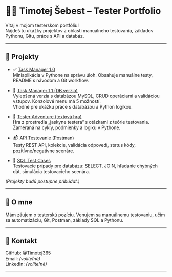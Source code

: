# 👨‍💻 Timotej Šebest – Tester Portfolio

Vitaj v mojom testerskom portfóliu!  
Nájdeš tu ukážky projektov z oblasti manuálneho testovania, základov Pythonu, Gitu, práce s API a databáz.

---

## 📂 Projekty

- ✅ [Task Manager 1.0](https://github.com/Timotej365/task-manager)  
  Miniaplikácia v Pythone na správu úloh. Obsahuje manuálne testy, README s návodom a Git workflow.

- 🚀 [Task Manager 1.1 (DB verzia)](https://github.com/Timotej365/TASK-MANAGER-1.1)  
  Vylepšená verzia s databázou MySQL, CRUD operáciami a validáciou vstupov. Konzolové menu má 5 možností.  
  Vhodné pre ukážku práce s databázou a Python logikou.


- 🧪 [Tester Adventure (textová hra)](https://github.com/Timotej365/tester-adventure)  
  Hra z prostredia „jaskyne testera“ s otázkami z teórie testovania. Zameraná na cykly, podmienky a logiku v Pythone.

- 📬 [API Testovanie (Postman)](https://github.com/Timotej365/api-testovanie)  
  Testy REST API, kolekcie, validácia odpovedí, status kódy, pozitívne/negatívne scenáre.

- 💾 [SQL Test Cases](https://github.com/Timotej365/sql-testy)  
  Testovacie prípady pre databázu: SELECT, JOIN, hľadanie chybných dát, simulácia testovacieho scenára.

*(Projekty budú postupne pribúdať.)*

---

## 📘 O mne

Mám záujem o testerskú pozíciu. Venujem sa manuálnemu testovaniu, učím sa automatizáciu, Git, Postman, základy SQL a Pythonu.

---

## 📇 Kontakt

GitHub: [@Timotej365](https://github.com/Timotej365)  
Email: *(voliteľné)*  
LinkedIn: *(voliteľné)*

---
